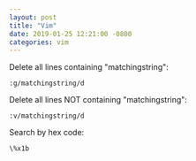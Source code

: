 ```yaml
---
layout: post
title: "Vim"
date: 2019-01-25 12:21:00 -0800
categories: vim
---
```


Delete all lines containing "matchingstring":

    :g/matchingstring/d

Delete all lines NOT containing "matchingstring":

    :v/matchingstring/d

Search by hex code:

    \%x1b

